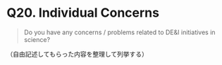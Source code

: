 # Q20. Individual Concerns

> Do you have any concerns / problems related to DE&I initiatives in science?

（自由記述してもらった内容を整理して列挙する）